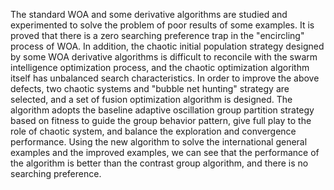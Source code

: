 The standard WOA and some derivative algorithms are studied and experimented to solve the problem of poor results of some examples. It is proved that there is a zero searching preference trap in the "encircling" process of WOA. In addition, the chaotic initial population strategy designed by some WOA derivative algorithms is difficult to reconcile with the swarm intelligence optimization process, and the chaotic optimization algorithm itself has unbalanced search characteristics. In order to improve the above defects, two chaotic systems and "bubble net hunting" strategy are selected, and a set of fusion optimization algorithm is designed. The algorithm adopts the baseline adaptive oscillation group partition strategy based on fitness to guide the group behavior pattern, give full play to the role of chaotic system, and balance the exploration and convergence performance. Using the new algorithm to solve the international general examples and the improved examples, we can see that the performance of the algorithm is better than the contrast group algorithm, and there is no searching preference. 
